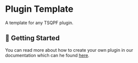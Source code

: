 # Plugin Template
A template for any TSQPF plugin.

## 🚀 Getting Started

You can read more about how to create your own plugin in our documentation which can he found [here](https://tsqpf.vortexdata.net/docs/docs/plugin_welcome/).
